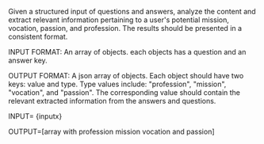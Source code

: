 Given a structured input of questions and answers, analyze the content and extract relevant information pertaining to a user's potential mission, vocation, passion, and profession. The results should be presented in a consistent format.

INPUT FORMAT:
An array of objects. each objects has a question and an answer key.

OUTPUT FORMAT:
A json array of objects. Each object should have two keys: value and type. Type values include: "profession", "mission", "vocation", and "passion".
The corresponding value should contain the relevant extracted information from the answers and questions.

INPUT= {inputx}

OUTPUT=[array with profession mission vocation and passion]
